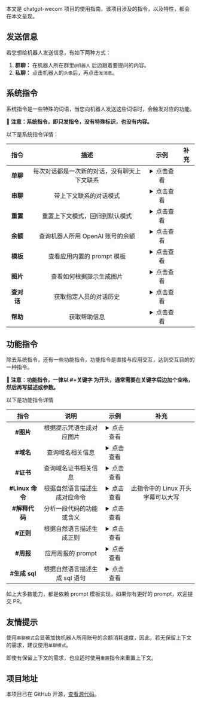 本文是 chatgpt-wecom 项目的使用指南，该项目涉及的指令，以及特性，都会在本文呈现。

## 发送信息

若您想给机器人发送信息，有如下两种方式：

1. **群聊：** 在机器人所在群里`@机器人` 后边跟着要提问的内容。
2. **私聊：** 点击机器人的`头像`后，再点击`发消息`。

## 系统指令

系统指令是一些特殊的词语，当您向机器人发送这些词语时，会触发对应的功能。

**📢 注意：系统指令，即只发指令，没有特殊标识，也没有内容。**

以下是系统指令详情：

|    指令    |                     描述                     |                                                                      示例                                                                       | 补充 |
| :--------: | :------------------------------------------: | :---------------------------------------------------------------------------------------------------------------------------------------------: | :--: |
|  **单聊**  | 每次对话都是一次新的对话，没有聊天上下文联系 | <details><br /><summary>点击查看</summary><br /><img src="https://cdn.jsdelivr.net/gh/eryajf/tu/img/image_20230404_193608.jpg"><br /></details> |      |
|  **串聊**  |            带上下文联系的对话模式            | <details><br /><summary>点击查看</summary><br /><img src="https://cdn.jsdelivr.net/gh/eryajf/tu/img/image_20230404_193608.jpg"><br /></details> |      |
|  **重置**  |        重置上下文模式，回归到默认模式        | <details><br /><summary>点击查看</summary><br /><img src="https://cdn.jsdelivr.net/gh/eryajf/tu/img/image_20230404_193608.jpg"><br /></details> |      |
|  **余额**  |       查询机器人所用 OpenAI 账号的余额       | <details><br /><summary>点击查看</summary><br /><img src="https://cdn.jsdelivr.net/gh/eryajf/tu/img/image_20230304_222522.jpg"><br /></details> |      |
|  **模板**  |          查看应用内置的 prompt 模板          | <details><br /><summary>点击查看</summary><br /><img src="https://cdn.jsdelivr.net/gh/eryajf/tu/img/image_20230404_193827.jpg"><br /></details> |      |
|  **图片**  |           查看如何根据提示生成图片           | <details><br /><summary>点击查看</summary><br /><img src="https://cdn.jsdelivr.net/gh/eryajf/tu/img/image_20230404_194125.jpg"><br /></details> |      |
| **查对话** |            获取指定人员的对话历史            | <details><br /><summary>点击查看</summary><br /><img src="https://cdn.jsdelivr.net/gh/eryajf/tu/img/image_20230404_193938.jpg"><br /></details> |      |
|  **帮助**  |                 获取帮助信息                 | <details><br /><summary>点击查看</summary><br /><img src="https://cdn.jsdelivr.net/gh/eryajf/tu/img/image_20230404_202336.jpg"><br /></details> |      |

## 功能指令

除去系统指令，还有一些功能指令，功能指令是直接与应用交互，达到交互目的的一种指令。

**📢 注意：功能指令，一律以 #+关键字 为开头，通常需要在关键字后边加个空格，然后再写描述或参数。**

以下是功能指令详情

|      指令       |             说明              |                                                                      示例                                                                       |               补充                |
| :-------------: | :---------------------------: | :---------------------------------------------------------------------------------------------------------------------------------------------: | :-------------------------------: |
|    **#图片**    |   根据提示咒语生成对应图片    | <details><br /><summary>点击查看</summary><br /><img src="https://cdn.jsdelivr.net/gh/eryajf/tu/img/image_20230323_150547.jpg"><br /></details> |                                   |
|    **#域名**    |       查询域名相关信息        | <details><br /><summary>点击查看</summary><br /><img src="https://cdn.jsdelivr.net/gh/eryajf/tu/img/image_20230404_202620.jpg"><br /></details> |                                   |
|    **#证书**    |     查询域名证书相关信息      | <details><br /><summary>点击查看</summary><br /><img src="https://cdn.jsdelivr.net/gh/eryajf/tu/img/image_20230404_202706.jpg"><br /></details> |                                   |
| **#Linux 命令** | 根据自然语言描述生成对应命令  | <details><br /><summary>点击查看</summary><br /><img src="https://cdn.jsdelivr.net/gh/eryajf/tu/img/image_20230404_214947.jpg"><br /></details> | 此指令中的 Linux 开头字幕可以大写 |
|  **#解释代码**  |   分析一段代码的功能或含义    | <details><br /><summary>点击查看</summary><br /><img src="https://cdn.jsdelivr.net/gh/eryajf/tu/img/image_20230404_215242.jpg"><br /></details> |                                   |
|    **#正则**    |   根据自然语言描述生成正则    | <details><br /><summary>点击查看</summary><br /><img src="https://cdn.jsdelivr.net/gh/eryajf/tu/img/image_20230404_220222.jpg"><br /></details> |                                   |
|    **#周报**    |       应用周报的 prompt       | <details><br /><summary>点击查看</summary><br /><img src="https://cdn.jsdelivr.net/gh/eryajf/tu/img/image_20230404_214335.jpg"><br /></details> |                                   |
|  **#生成 sql**  | 根据自然语言描述生成 sql 语句 | <details><br /><summary>点击查看</summary><br /><img src="https://cdn.jsdelivr.net/gh/eryajf/tu/img/image_20230404_221325.jpg"><br /></details> |                                   |

如上大多数能力，都是依赖 prompt 模板实现，如果你有更好的 prompt，欢迎提交 PR。

## 友情提示

使用`串聊模式`会显著加快机器人所用账号的余额消耗速度，因此，若无保留上下文的需求，建议使用`单聊模式`。

即使有保留上下文的需求，也应适时使用`重置`指令来重置上下文。

## 项目地址

本项目已在 GitHub 开源，[查看源代码](https://github.com/eryajf/chatgpt-wecom)。
